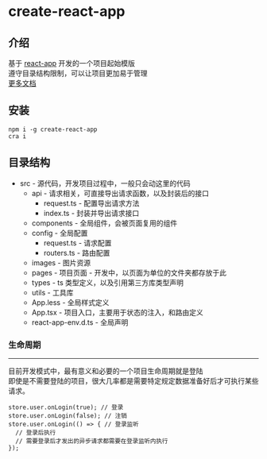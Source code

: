 # create-react-app

## 介绍

基于 [react-app](https://github.com/dyb881/react-app) 开发的一个项目起始模版<br>
遵守目录结构限制，可以让项目更加易于管理<br>
[更多文档](https://github.com/dyb881/react-app)

## 安装

```
npm i -g create-react-app
cra i
```

## 目录结构

- src - 源代码，开发项目过程中，一般只会动这里的代码
  - api - 请求相关，可直接导出请求函数，以及封装后的接口
    - request.ts - 配置导出请求方法
    - index.ts - 封装并导出请求接口
  - components - 全局组件，会被页面复用的组件
  - config - 全局配置
    - request.ts - 请求配置
    - routers.ts - 路由配置
  - images - 图片资源
  - pages - 项目页面 - 开发中，以页面为单位的文件夹都存放于此
  - types - ts 类型定义，以及引用第三方库类型声明
  - utils - 工具库
  - App.less - 全局样式定义
  - App.tsx - 项目入口，主要用于状态的注入，和路由定义
  - react-app-env.d.ts - 全局声明

### 生命周期

---

目前开发模式中，最有意义和必要的一个项目生命周期就是登陆<br>
即使是不需要登陆的项目，很大几率都是需要特定规定数据准备好后才可执行某些请求。<br>

```
store.user.onLogin(true); // 登录
store.user.onLogin(false); // 注销
store.user.onLogin(() => { // 登录监听
  // 登录后执行
  // 需要登录后才发出的异步请求都需要在登录监听内执行
});
```
